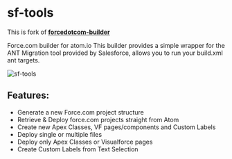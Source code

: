 sf-tools
===================

This is fork of [**forcedotcom-builder**](https://github.com/jonathanrico/forcedotcom-builder)

Force.com builder for atom.io
This builder provides a simple wrapper for the ANT Migration tool provided by Salesforce, allows you to run your build.xml ant targets.  


![sf-tools](screenshots/overview.gif "sf-tools")

## Features:

- Generate a new Force.com project structure
- Retrieve & Deploy force.com projects straight from Atom
- Create new Apex Classes, VF pages/components and Custom Labels
- Deploy single or multiple files
- Deploy only Apex Classes or Visualforce pages
- Create Custom Labels from Text Selection
